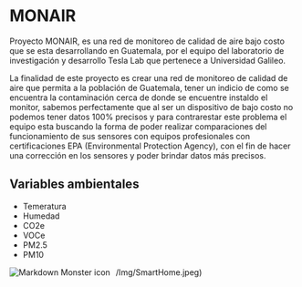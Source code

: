<h1> MONAIR </h1>
 
 <div>	
 	<p>	
		Proyecto MONAIR, es una red de monitoreo de calidad de aire bajo costo que se esta desarrollando en Guatemala, por el equipo del laboratorio de investigación y desarrollo Tesla Lab que pertenece a Universidad Galileo.
	</p>
	<p>
 		La finalidad de este proyecto es crear una red de monitoreo de calidad de aire que permita a la población de Guatemala, tener un indicio de como se encuentra la contaminación cerca de donde se encuentre instaldo el monitor, sabemos perfectamente que al ser un dispositivo de bajo costo no podemos tener datos 100% precisos y para contrarestar este problema el equipo esta buscando la forma de poder realizar comparaciones del funcionamiento de sus sensores con equipos profesionales con certificaciones EPA (Environmental Protection Agency), con el fin de hacer una corrección en los sensores y poder brindar datos más precisos.
 	</p>
</div>

<div>	
<h2 > Variables ambientales </h2>

<ul>
  <li>Temeratura</li>
  <li>Humedad</li>
  <li>CO2e</li>
  <li>VOCe</li>
  <li>PM2.5</li>
  <li>PM10</li>
</ul>  
</div>
/Img/SmartHome.jpeg)
<img src="/Img/SmartHome.jpeg"
     alt="Markdown Monster icon"
     style="float: left; margin-right: 10px;" />